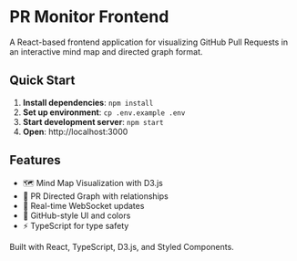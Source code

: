 # PR Monitor Frontend

A React-based frontend application for visualizing GitHub Pull Requests in an interactive mind map and directed graph format.

## Quick Start

1. **Install dependencies**: `npm install`
2. **Set up environment**: `cp .env.example .env`  
3. **Start development server**: `npm start`
4. **Open**: http://localhost:3000

## Features

- 🗺️ Mind Map Visualization with D3.js
- 🔗 PR Directed Graph with relationships
- 🔄 Real-time WebSocket updates
- 🎯 GitHub-style UI and colors
- ⚡ TypeScript for type safety

Built with React, TypeScript, D3.js, and Styled Components.
